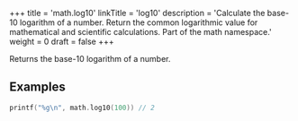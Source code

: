 +++
title = 'math.log10'
linkTitle = 'log10'
description = 'Calculate the base-10 logarithm of a number. Return the common logarithmic value for mathematical and scientific calculations. Part of the math namespace.'
weight = 0
draft = false
+++

Returns the base-10 logarithm of a number.

## Examples

```go
printf("%g\n", math.log10(100)) // 2
```

